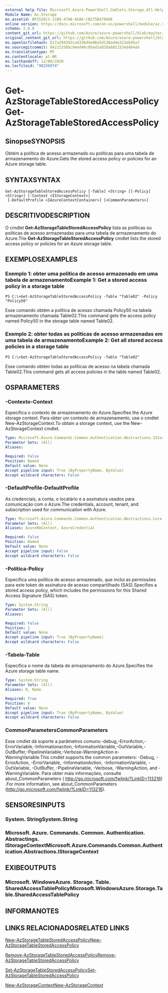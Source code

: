 ```yaml
---
external help file: Microsoft.Azure.PowerShell.Cmdlets.Storage.dll-Help.xml
Module Name: Az.Storage
ms.assetid: BF5526C1-11B9-47A8-A5A6-CB275B470A9E
online version: https://docs.microsoft.com/en-us/powershell/module/az.storage/get-azstoragetablestoredaccesspolicy
schema: 2.0.0
content_git_url: https://github.com/Azure/azure-powershell/blob/master/src/Storage/Storage.Management/help/Get-AzStorageTableStoredAccessPolicy.md
original_content_git_url: https://github.com/Azure/azure-powershell/blob/master/src/Storage/Storage.Management/help/Get-AzStorageTableStoredAccessPolicy.md
ms.openlocfilehash: b17a294392ca4336d4a96e5d136ad4e321eb45a7
ms.sourcegitcommit: 04221336bc9eed46c05ed1e828a6811534d4b4ab
ms.translationtype: MT
ms.contentlocale: pt-BR
ms.lasthandoff: 12/08/2020
ms.locfileid: "98256974"
---
```

# <span data-ttu-id="8babe-101">Get-AzStorageTableStoredAccessPolicy</span><span class="sxs-lookup"><span data-stu-id="8babe-101">Get-AzStorageTableStoredAccessPolicy</span></span>

## <span data-ttu-id="8babe-102">Sinopse</span><span class="sxs-lookup"><span data-stu-id="8babe-102">SYNOPSIS</span></span>
<span data-ttu-id="8babe-103">Obtém a política de acesso armazenado ou políticas para uma tabela de armazenamento do Azure.</span><span class="sxs-lookup"><span data-stu-id="8babe-103">Gets the stored access policy or policies for an Azure storage table.</span></span>

## <span data-ttu-id="8babe-104">SYNTAX</span><span class="sxs-lookup"><span data-stu-id="8babe-104">SYNTAX</span></span>

```
Get-AzStorageTableStoredAccessPolicy [-Table] <String> [[-Policy] <String>] [-Context <IStorageContext>]
 [-DefaultProfile <IAzureContextContainer>] [<CommonParameters>]
```

## <span data-ttu-id="8babe-105">DESCRITIVO</span><span class="sxs-lookup"><span data-stu-id="8babe-105">DESCRIPTION</span></span>
<span data-ttu-id="8babe-106">O cmdlet **Get-AzStorageTableStoredAccessPolicy** lista as políticas ou políticas de acesso armazenadas para uma tabela de armazenamento do Azure.</span><span class="sxs-lookup"><span data-stu-id="8babe-106">The **Get-AzStorageTableStoredAccessPolicy** cmdlet lists the stored access policy or policies for an Azure storage table.</span></span>

## <span data-ttu-id="8babe-107">EXEMPLOS</span><span class="sxs-lookup"><span data-stu-id="8babe-107">EXAMPLES</span></span>

### <span data-ttu-id="8babe-108">Exemplo 1: obter uma política de acesso armazenado em uma tabela de armazenamento</span><span class="sxs-lookup"><span data-stu-id="8babe-108">Example 1: Get a stored access policy in a storage table</span></span>
```
PS C:\>Get-AzStorageTableStoredAccessPolicy -Table "Table02" -Policy "Policy50"
```

<span data-ttu-id="8babe-109">Esse comando obtém a política de acesso chamada Policy50 na tabela armazenamento chamada Table02.</span><span class="sxs-lookup"><span data-stu-id="8babe-109">This command gets the access policy named Policy50 in the storage table named Table02.</span></span>

### <span data-ttu-id="8babe-110">Exemplo 2: obter todas as políticas de acesso armazenadas em uma tabela de armazenamento</span><span class="sxs-lookup"><span data-stu-id="8babe-110">Example 2: Get all stored access policies in a storage table</span></span>
```
PS C:\>Get-AzStorageTableStoredAccessPolicy -Table "Table02"
```

<span data-ttu-id="8babe-111">Esse comando obtém todas as políticas de acesso na tabela chamada Table02.</span><span class="sxs-lookup"><span data-stu-id="8babe-111">This command gets all access policies in the table named Table02.</span></span>

## <span data-ttu-id="8babe-112">OS</span><span class="sxs-lookup"><span data-stu-id="8babe-112">PARAMETERS</span></span>

### <span data-ttu-id="8babe-113">-Contexto</span><span class="sxs-lookup"><span data-stu-id="8babe-113">-Context</span></span>
<span data-ttu-id="8babe-114">Especifica o contexto de armazenamento do Azure.</span><span class="sxs-lookup"><span data-stu-id="8babe-114">Specifies the Azure storage context.</span></span>
<span data-ttu-id="8babe-115">Para obter um contexto de armazenamento, use o cmdlet New-AzStorageContext.</span><span class="sxs-lookup"><span data-stu-id="8babe-115">To obtain a storage context, use the New-AzStorageContext cmdlet.</span></span>

```yaml
Type: Microsoft.Azure.Commands.Common.Authentication.Abstractions.IStorageContext
Parameter Sets: (All)
Aliases:

Required: False
Position: Named
Default value: None
Accept pipeline input: True (ByPropertyName, ByValue)
Accept wildcard characters: False
```

### <span data-ttu-id="8babe-116">-DefaultProfile</span><span class="sxs-lookup"><span data-stu-id="8babe-116">-DefaultProfile</span></span>
<span data-ttu-id="8babe-117">As credenciais, a conta, o locatário e a assinatura usados para comunicação com o Azure.</span><span class="sxs-lookup"><span data-stu-id="8babe-117">The credentials, account, tenant, and subscription used for communication with Azure.</span></span>

```yaml
Type: Microsoft.Azure.Commands.Common.Authentication.Abstractions.Core.IAzureContextContainer
Parameter Sets: (All)
Aliases: AzureRmContext, AzureCredential

Required: False
Position: Named
Default value: None
Accept pipeline input: False
Accept wildcard characters: False
```

### <span data-ttu-id="8babe-118">-Política</span><span class="sxs-lookup"><span data-stu-id="8babe-118">-Policy</span></span>
<span data-ttu-id="8babe-119">Especifica uma política de acesso armazenado, que inclui as permissões para este token de assinatura de acesso compartilhado (SAS).</span><span class="sxs-lookup"><span data-stu-id="8babe-119">Specifies a stored access policy, which includes the permissions for this Shared Access Signature (SAS) token.</span></span>

```yaml
Type: System.String
Parameter Sets: (All)
Aliases:

Required: False
Position: 1
Default value: None
Accept pipeline input: True (ByPropertyName)
Accept wildcard characters: False
```

### <span data-ttu-id="8babe-120">-Tabela</span><span class="sxs-lookup"><span data-stu-id="8babe-120">-Table</span></span>
<span data-ttu-id="8babe-121">Especifica o nome da tabela de armazenamento do Azure.</span><span class="sxs-lookup"><span data-stu-id="8babe-121">Specifies the Azure storage table name.</span></span>

```yaml
Type: System.String
Parameter Sets: (All)
Aliases: N, Name

Required: True
Position: 0
Default value: None
Accept pipeline input: True (ByPropertyName, ByValue)
Accept wildcard characters: False
```

### <span data-ttu-id="8babe-122">CommonParameters</span><span class="sxs-lookup"><span data-stu-id="8babe-122">CommonParameters</span></span>
<span data-ttu-id="8babe-123">Esse cmdlet dá suporte a parâmetros comuns:-debug,-ErrorAction,-ErrorVariable,-Informationaction,-InformationVariable,-OutVariable,-OutBuffer,-PipelineVariable,-Verbose-WarningAction e-WarningVariable.</span><span class="sxs-lookup"><span data-stu-id="8babe-123">This cmdlet supports the common parameters: -Debug, -ErrorAction, -ErrorVariable, -InformationAction, -InformationVariable, -OutVariable, -OutBuffer, -PipelineVariable, -Verbose, -WarningAction, and -WarningVariable.</span></span> <span data-ttu-id="8babe-124">Para obter mais informações, consulte about_CommonParameters ( http://go.microsoft.com/fwlink/?LinkID=113216) .</span><span class="sxs-lookup"><span data-stu-id="8babe-124">For more information, see about_CommonParameters (http://go.microsoft.com/fwlink/?LinkID=113216).</span></span>

## <span data-ttu-id="8babe-125">SENSORES</span><span class="sxs-lookup"><span data-stu-id="8babe-125">INPUTS</span></span>

### <span data-ttu-id="8babe-126">System. String</span><span class="sxs-lookup"><span data-stu-id="8babe-126">System.String</span></span>

### <span data-ttu-id="8babe-127">Microsoft. Azure. Commands. Common. Authentication. Abstractings. IStorageContext</span><span class="sxs-lookup"><span data-stu-id="8babe-127">Microsoft.Azure.Commands.Common.Authentication.Abstractions.IStorageContext</span></span>

## <span data-ttu-id="8babe-128">EXIBE</span><span class="sxs-lookup"><span data-stu-id="8babe-128">OUTPUTS</span></span>

### <span data-ttu-id="8babe-129">Microsoft. WindowsAzure. Storage. Table. SharedAccessTablePolicy</span><span class="sxs-lookup"><span data-stu-id="8babe-129">Microsoft.WindowsAzure.Storage.Table.SharedAccessTablePolicy</span></span>

## <span data-ttu-id="8babe-130">INFORMA</span><span class="sxs-lookup"><span data-stu-id="8babe-130">NOTES</span></span>

## <span data-ttu-id="8babe-131">LINKS RELACIONADOS</span><span class="sxs-lookup"><span data-stu-id="8babe-131">RELATED LINKS</span></span>

[<span data-ttu-id="8babe-132">New-AzStorageTableStoredAccessPolicy</span><span class="sxs-lookup"><span data-stu-id="8babe-132">New-AzStorageTableStoredAccessPolicy</span></span>](./New-AzStorageTableStoredAccessPolicy.md)

[<span data-ttu-id="8babe-133">Remove-AzStorageTableStoredAccessPolicy</span><span class="sxs-lookup"><span data-stu-id="8babe-133">Remove-AzStorageTableStoredAccessPolicy</span></span>](./Remove-AzStorageTableStoredAccessPolicy.md)

[<span data-ttu-id="8babe-134">Set-AzStorageTableStoredAccessPolicy</span><span class="sxs-lookup"><span data-stu-id="8babe-134">Set-AzStorageTableStoredAccessPolicy</span></span>](./Set-AzStorageTableStoredAccessPolicy.md)

[<span data-ttu-id="8babe-135">New-AzStorageContext</span><span class="sxs-lookup"><span data-stu-id="8babe-135">New-AzStorageContext</span></span>](./New-AzStorageContext.md)


